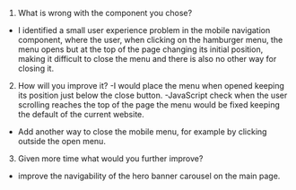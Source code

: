 1) What is wrong with the component you chose?
  - I identified a small user experience problem in the mobile navigation component, where the user, when clicking on the hamburger menu, the menu opens but at the top of the page changing its initial position, making it difficult to close the menu and there is also no other way for closing it.

2) How will you improve it?
-I would place the menu when opened keeping its position just below the close button.
-JavaScript check when the user scrolling reaches the top of the page the menu would be fixed keeping the default of the current website.
- Add another way to close the mobile menu, for example by clicking outside the open menu.

3) Given more time what would you further improve?
- improve the navigability of the hero banner carousel on the main page.
